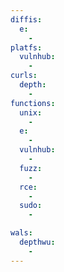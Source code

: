 ```yaml
---
diffis:
  e:
    -
platfs:
  vulnhub:
    -
curls:
  depth:
    -
functions:
  unix:
    -
  e:
    -
  vulnhub:
    -
  fuzz:
    -
  rce:
    -
  sudo:
    -

wals:
  depthwu:
    -
---
```

